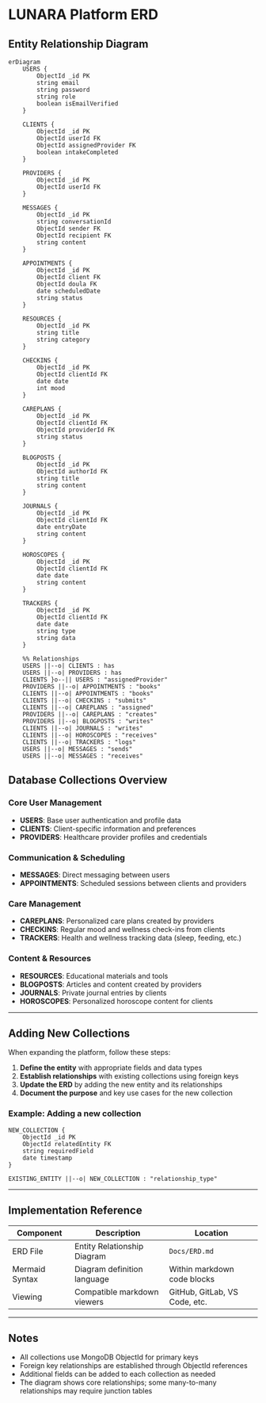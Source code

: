 # LUNARA Platform ERD

## Entity Relationship Diagram

```mermaid
erDiagram
    USERS {
        ObjectId _id PK
        string email
        string password
        string role
        boolean isEmailVerified
    }
    
    CLIENTS {
        ObjectId _id PK
        ObjectId userId FK
        ObjectId assignedProvider FK
        boolean intakeCompleted
    }
    
    PROVIDERS {
        ObjectId _id PK
        ObjectId userId FK
    }
    
    MESSAGES {
        ObjectId _id PK
        string conversationId
        ObjectId sender FK
        ObjectId recipient FK
        string content
    }
    
    APPOINTMENTS {
        ObjectId _id PK
        ObjectId client FK
        ObjectId doula FK
        date scheduledDate
        string status
    }
    
    RESOURCES {
        ObjectId _id PK
        string title
        string category
    }
    
    CHECKINS {
        ObjectId _id PK
        ObjectId clientId FK
        date date
        int mood
    }
    
    CAREPLANS {
        ObjectId _id PK
        ObjectId clientId FK
        ObjectId providerId FK
        string status
    }
    
    BLOGPOSTS {
        ObjectId _id PK
        ObjectId authorId FK
        string title
        string content
    }
    
    JOURNALS {
        ObjectId _id PK
        ObjectId clientId FK
        date entryDate
        string content
    }
    
    HOROSCOPES {
        ObjectId _id PK
        ObjectId clientId FK
        date date
        string content
    }
    
    TRACKERS {
        ObjectId _id PK
        ObjectId clientId FK
        date date
        string type
        string data
    }

    %% Relationships
    USERS ||--o| CLIENTS : has
    USERS ||--o| PROVIDERS : has
    CLIENTS }o--|| USERS : "assignedProvider"
    PROVIDERS ||--o| APPOINTMENTS : "books"
    CLIENTS ||--o| APPOINTMENTS : "books"
    CLIENTS ||--o| CHECKINS : "submits"
    CLIENTS ||--o| CAREPLANS : "assigned"
    PROVIDERS ||--o| CAREPLANS : "creates"
    PROVIDERS ||--o| BLOGPOSTS : "writes"
    CLIENTS ||--o| JOURNALS : "writes"
    CLIENTS ||--o| HOROSCOPES : "receives"
    CLIENTS ||--o| TRACKERS : "logs"
    USERS ||--o| MESSAGES : "sends"
    USERS ||--o| MESSAGES : "receives"
```

## Database Collections Overview

### Core User Management
- **USERS**: Base user authentication and profile data
- **CLIENTS**: Client-specific information and preferences
- **PROVIDERS**: Healthcare provider profiles and credentials

### Communication & Scheduling
- **MESSAGES**: Direct messaging between users
- **APPOINTMENTS**: Scheduled sessions between clients and providers

### Care Management
- **CAREPLANS**: Personalized care plans created by providers
- **CHECKINS**: Regular mood and wellness check-ins from clients
- **TRACKERS**: Health and wellness tracking data (sleep, feeding, etc.)

### Content & Resources
- **RESOURCES**: Educational materials and tools
- **BLOGPOSTS**: Articles and content created by providers
- **JOURNALS**: Private journal entries by clients
- **HOROSCOPES**: Personalized horoscope content for clients

---

## Adding New Collections

When expanding the platform, follow these steps:

1. **Define the entity** with appropriate fields and data types
2. **Establish relationships** with existing collections using foreign keys
3. **Update the ERD** by adding the new entity and its relationships
4. **Document the purpose** and key use cases for the new collection

### Example: Adding a new collection

```mermaid
NEW_COLLECTION {
    ObjectId _id PK
    ObjectId relatedEntity FK
    string requiredField
    date timestamp
}

EXISTING_ENTITY ||--o| NEW_COLLECTION : "relationship_type"
```

---

## Implementation Reference

| Component | Description | Location |
|-----------|-------------|----------|
| ERD File | Entity Relationship Diagram | `Docs/ERD.md` |
| Mermaid Syntax | Diagram definition language | Within markdown code blocks |
| Viewing | Compatible markdown viewers | GitHub, GitLab, VS Code, etc. |

---

## Notes

- All collections use MongoDB ObjectId for primary keys
- Foreign key relationships are established through ObjectId references
- Additional fields can be added to each collection as needed
- The diagram shows core relationships; some many-to-many relationships may require junction tables